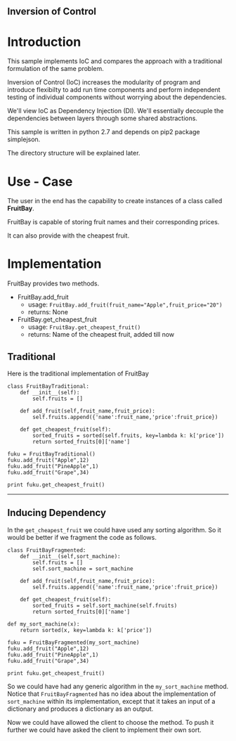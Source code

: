 Inversion of Control
---

# Introduction

This sample implements IoC and compares the approach with a traditional formulation of the same problem.

Inversion of Control (IoC) increases the modularity of program and introduce flexibilty to add run time components and perform independent testing of individual components without worrying about the dependencies. 

We'll view IoC as Dependency Injection (DI). We'll essentially decouple the dependencies between layers through some shared abstractions. 

This sample is written in python 2.7 and depends on pip2 package simplejson.

The directory structure will be explained later.

# Use - Case

The user in the end has the capability to create instances of a class called **FruitBay**. 

FruitBay is capable of storing fruit names and their corresponding prices.

It can also provide with the cheapest fruit.

# Implementation

FruitBay provides two methods.
+ FruitBay.add_fruit
    + usage: `FruitBay.add_fruit(fruit_name="Apple",fruit_price="20")`
    + returns: None
+ FruitBay.get_cheapest_fruit
    + usage: `FruitBay.get_cheapest_fruit()`
    + returns: Name of the cheapest fruit, added till now

## Traditional
Here is the traditional implementation of FruitBay

```
class FruitBayTraditional:
    def __init__(self):
        self.fruits = []

    def add_fruit(self,fruit_name,fruit_price):
        self.fruits.append({'name':fruit_name,'price':fruit_price})

    def get_cheapest_fruit(self):
        sorted_fruits = sorted(self.fruits, key=lambda k: k['price'])
        return sorted_fruits[0]['name']

fuku = FruitBayTraditional()
fuku.add_fruit("Apple",12)
fuku.add_fruit("PineApple",1)
fuku.add_fruit("Grape",34)

print fuku.get_cheapest_fruit()
```

---

## Inducing Dependency

In the `get_cheapest_fruit` we could have used any sorting algorithm. So it would be better if we fragment the code as follows.

```
class FruitBayFragmented:
    def __init__(self,sort_machine):
        self.fruits = []
        self.sort_machine = sort_machine

    def add_fruit(self,fruit_name,fruit_price):
        self.fruits.append({'name':fruit_name,'price':fruit_price})

    def get_cheapest_fruit(self):
        sorted_fruits = self.sort_machine(self.fruits)
        return sorted_fruits[0]['name']

def my_sort_machine(x):
    return sorted(x, key=lambda k: k['price'])

fuku = FruitBayFragmented(my_sort_machine)
fuku.add_fruit("Apple",12)
fuku.add_fruit("PineApple",1)
fuku.add_fruit("Grape",34)

print fuku.get_cheapest_fruit()
```

So we could have had any generic algorithm in the `my_sort_machine` method. Notice that `FruitBayFragmented` has no idea about the implementation of `sort_machine` within its implementation, except that it takes an input of a dictionary and produces a dictionary as an output.

Now we could have allowed the client to choose the method. To push it further we could have asked the client to implement their own sort.
